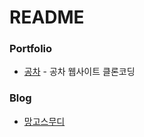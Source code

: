 # README



### Portfolio

- [공차](https://github.com/jiyong16/Gongcha-Project) - 공차 웹사이트 클론코딩 



### Blog

- [망고스무디](https://jiyong16.github.io/about/)
